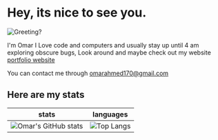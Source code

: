# Hey, its nice to see you.
![Greeting?](https://media.giphy.com/media/fPSxQDOJ7bGso/giphy.gif)

I'm Omar I Love code and computers and usually stay up until 4 am exploring obscure bugs, Look around and maybe check out my website [portfolio website](https://codebyomar.ml) 

You can contact me through omarahmed170@gmail.com
## Here are my stats



stats             |  languages
:-------------------------:|:-------------------------:
![Omar's GitHub stats](https://github-readme-stats.vercel.app/api?username=OmarAhmed-A&show_icons=true&theme=nightowl)  |  ![Top Langs](https://github-readme-stats.vercel.app/api/top-langs/?username=OmarAhmed-A&layout=compact&langs_count=15&exclude_repo=PortfolioWebsite&hide=html)
